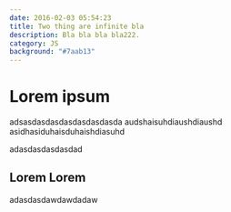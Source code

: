 ```yaml
---
date: 2016-02-03 05:54:23
title: Two thing are infinite bla
description: Bla bla bla bla222.
category: JS
background: "#7aab13"
---
```


# Lorem ipsum

adsasdasdasdasdasdasdasda
audshaisuhdiaushdiaushd
asidhasiduhaisduhaishdiasuhd


adasdasdasdasdad

## Lorem Lorem

adasdasdawdawdadaw
